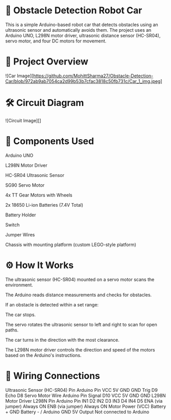 # 🤖 Obstacle Detection Robot Car

This is a simple Arduino-based robot car that detects obstacles using an ultrasonic sensor and automatically avoids them. The project uses an Arduino UNO, L298N motor driver, ultrasonic distance sensor (HC-SR04), servo motor, and four DC motors for movement.

# 📸 Project Overview
![Car Image][https://github.com/MohittSharma27/Obstacle-Detection-Car/blob/972ab9ab7054ca2d99b53b7cfac3818c50fb731c/Car_1_img.jpeg]

# 🛠️ Circuit Diagram
![Circuit Image][]
# 🧰 Components Used

Arduino UNO

L298N Motor Driver

HC-SR04 Ultrasonic Sensor

SG90 Servo Motor

4x TT Gear Motors with Wheels

2x 18650 Li-ion Batteries (7.4V Total)

Battery Holder

Switch

Jumper Wires

Chassis with mounting platform (custom LEGO-style platform)

# ⚙️ How It Works

The ultrasonic sensor (HC-SR04) mounted on a servo motor scans the environment.

The Arduino reads distance measurements and checks for obstacles.

If an obstacle is detected within a set range:

The car stops.

The servo rotates the ultrasonic sensor to left and right to scan for open paths.

The car turns in the direction with the most clearance.

The L298N motor driver controls the direction and speed of the motors based on the Arduino's instructions.

# 🔌 Wiring Connections
Ultrasonic Sensor (HC-SR04)
Pin	Arduino Pin
VCC	5V
GND	GND
Trig	D9
Echo	D8
Servo Motor
Wire	Arduino Pin
Signal	D10
VCC	5V
GND	GND
L298N Motor Driver
L298N Pin	Arduino Pin
IN1	D2
IN2	D3
IN3	D4
IN4	D5
ENA (via jumper)	Always ON
ENB (via jumper)	Always ON
Motor Power (VCC)	Battery +
GND	Battery - / Arduino GND
5V Output	Not connected to Arduino
